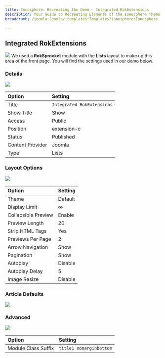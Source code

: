 ```yaml
---
title: Ionosphere: Recreating the Demo - Integrated RokExtensions
description: Your Guide to Recreating Elements of the Ionosphere Theme for Joomla
breadcrumb: /joomla:Joomla/!templates:Templates/ionosphere:Ionosphere

---
```


Integrated RokExtensions
-----
![][demo]
We used a **RokSprocket** module with the **Lists** layout to make up this area of the front page. You will find the settings used in our demo below.

### Details
![][demo2]

| Option           | Setting                    |  
| :--------------- | :------------------------- |  
| Title            | `Integrated RokExtensions` |  
| Show Title       | Show                       |  
| Access           | Public                     |  
| Position         | extension-c                |  
| Status           | Published                  |  
| Content Provider | Joomla                     |  
| Type             | Lists                      |  

### Layout Options
![][demo3]

| Option              | Setting |  
| :------------------ | :------ |  
| Theme               | Default |  
| Display Limit       | ∞       |  
| Collapsible Preview | Enable  |  
| Preview Length      | 20      |  
| Strip HTML Tags     | Yes     |  
| Previews Per Page   | 2       |  
| Arrow Navigation    | Show    |  
| Pagination          | Show    |  
| Autoplay            | Disable |  
| Autoplay Delay      | 5       |  
| Image Resize        | Disable |

### Article Defaults
![][demo4]

### Advanced
![][demo5]

| Option              | Setting                 |  
| :------------------ | :---------------------- |  
| Module Class Suffix | `title1 nomarginbottom` |  

[demo]: assets/demo_10.jpeg
[demo2]: assets/integrated_1.jpeg
[demo3]: assets/integrated_2.jpeg
[demo4]: assets/integrated_3.jpeg
[demo5]: assets/integrated_4.jpeg